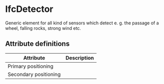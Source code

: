 IfcDetector
===========
Generic element for all kind of sensors which detect e. g. the passage of a
wheel, falling rocks, strong wind etc.


Attribute definitions
---------------------
| Attribute             | Description   |
|-----------------------|---------------|
| Primary positioning   |               |
| Secondary positioning |               |

